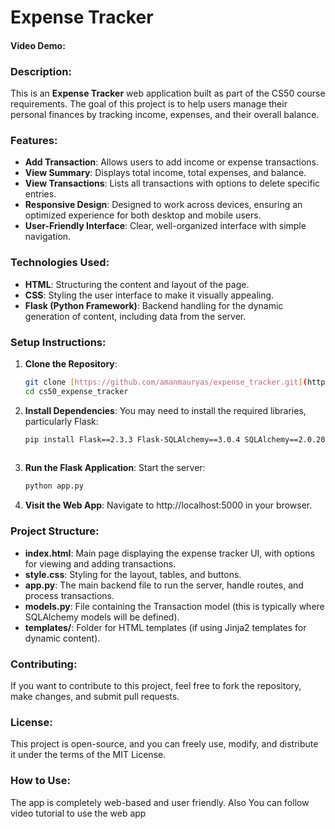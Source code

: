 # Expense Tracker

#### Video Demo: [<URL HERE>](<URL HERE>)

### Description:

This is an **Expense Tracker** web application built as part of the CS50 course requirements. The goal of this project is to help users manage their personal finances by tracking income, expenses, and their overall balance.

### Features:
- **Add Transaction**: Allows users to add income or expense transactions.
- **View Summary**: Displays total income, total expenses, and balance.
- **View Transactions**: Lists all transactions with options to delete specific entries.
- **Responsive Design**: Designed to work across devices, ensuring an optimized experience for both desktop and mobile users.
- **User-Friendly Interface**: Clear, well-organized interface with simple navigation.

### Technologies Used:
- **HTML**: Structuring the content and layout of the page.
- **CSS**: Styling the user interface to make it visually appealing.
- **Flask (Python Framework)**: Backend handling for the dynamic generation of content, including data from the server.

### Setup Instructions:

1. **Clone the Repository**:
   ```bash
   git clone [https://github.com/amanmauryas/expense_tracker.git](https://github.com/amanmauryas/cs50_expense_tracker.git)
   cd cs50_expense_tracker
2. **Install Dependencies**:
   You may need to install the required libraries, particularly Flask:
   ```bash
   pip install Flask==2.3.3 Flask-SQLAlchemy==3.0.4 SQLAlchemy==2.0.20 Flask-WTF==1.0.1 Flask-Migrate==3.1.0 Flask-Login==0.6.3
  
3. **Run the Flask Application**: Start the server:
     ```bash
     python app.py

4. **Visit the Web App**: Navigate to http://localhost:5000 in your browser.

### Project Structure:
- **index.html**: Main page displaying the expense tracker UI, with options for viewing and adding transactions.
- **style.css**: Styling for the layout, tables, and buttons.
- **app.py**: The main backend file to run the server, handle routes, and process transactions.
- **models.py**: File containing the Transaction model (this is typically where SQLAlchemy models will be defined).
- **templates/**: Folder for HTML templates (if using Jinja2 templates for dynamic content).
### Contributing:
If you want to contribute to this project, feel free to fork the repository, make changes, and submit pull requests.

### License:
This project is open-source, and you can freely use, modify, and distribute it under the terms of the MIT License.

### How to Use:
The app is completely web-based and user friendly. Also You can follow video tutorial to use the web app







